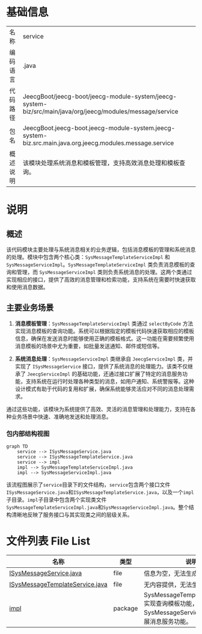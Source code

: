 # 基础信息

|      |      |
|------|------|
| 名称 | service |
| 编码语言 | .java |
| 代码路径 | JeecgBoot/jeecg-boot/jeecg-module-system/jeecg-system-biz/src/main/java/org/jeecg/modules/message/service |
| 包名 | JeecgBoot.jeecg-boot.jeecg-module-system.jeecg-system-biz.src.main.java.org.jeecg.modules.message.service |
| 概述说明 | 该模块处理系统消息和模板管理，支持高效消息处理和模板查询。 |

# 说明

## 概述

该代码模块主要处理与系统消息相关的业务逻辑，包括消息模板的管理和系统消息的处理。模块中包含两个核心类：`SysMessageTemplateServiceImpl` 和 `SysMessageServiceImpl`。`SysMessageTemplateServiceImpl` 类负责消息模板的查询和管理，而 `SysMessageServiceImpl` 类则负责系统消息的处理。这两个类通过实现相应的接口，提供了高效的消息管理和检索功能，支持系统在需要时快速获取和使用消息数据。

## 主要业务场景

1. **消息模板管理**：`SysMessageTemplateServiceImpl` 类通过 `selectByCode` 方法实现消息模板的查询功能。系统可以根据指定的模板代码快速获取相应的模板信息，确保在发送消息时能够使用正确的模板格式。这一功能在需要频繁使用消息模板的场景中尤为重要，如批量发送通知、邮件或短信等。

2. **系统消息处理**：`SysMessageServiceImpl` 类继承自 `JeecgServiceImpl` 类，并实现了 `ISysMessageService` 接口，提供了系统消息的处理能力。该类不仅继承了 `JeecgServiceImpl` 的基础功能，还通过接口扩展了特定的消息服务功能，支持系统在运行时处理各种类型的消息，如用户通知、系统警报等。这种设计模式有助于代码的复用和扩展，确保系统能够灵活应对不同的消息处理需求。

通过这些功能，该模块为系统提供了高效、灵活的消息管理和处理能力，支持在各种业务场景中快速、准确地发送和处理消息。


### 包内部结构视图

```mermaid
graph TD
    service --> ISysMessageService.java
    service --> ISysMessageTemplateService.java
    service --> impl
    impl --> SysMessageTemplateServiceImpl.java
    impl --> SysMessageServiceImpl.java
```

该流程图展示了`service`目录下的文件结构，`service`包含两个接口文件`ISysMessageService.java`和`ISysMessageTemplateService.java`，以及一个`impl`子目录。`impl`子目录中包含两个实现类文件`SysMessageTemplateServiceImpl.java`和`SysMessageServiceImpl.java`。整个结构清晰地反映了服务接口与其实现类之间的层级关系。

# 文件列表 File List

| 名称   | 类型  | 说明 |
|-------|------|-------------|
| [ISysMessageService.java](ISysMessageService.md) | file | 信息为空，无法生成概要描述。 |
| [ISysMessageTemplateService.java](ISysMessageTemplateService.md) | file | 无内容提供，无法生成概要描述。 |
| [impl](impl/_module.md) | package | SysMessageTemplateServiceImpl实现查询模板功能，SysMessageServiceImpl继承并扩展消息服务功能。 |


